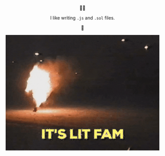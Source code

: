 <div align="center">
    <p>👋🏻</p>
    <p>I like writing <code>.js</code> and <code>.sol</code> files.</p>
    <p>🚀</p>
	<img src="lit.gif">
</div>
